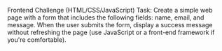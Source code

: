 Frontend Challenge (HTML/CSS/JavaScript)
Task: Create a simple web page with a form that includes the following fields: name, email, and message. When the user submits the form, display a success message without refreshing the page (use JavaScript or a front-end framework if you're comfortable).
